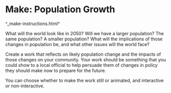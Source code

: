 Make: Population Growth
=======================

^_make-instructions.html^

What will the world look like in 2050?  Will we have a larger population?  The
same population?  A smaller population?  What will the implications of those
changes in population be, and what other issues will the world face?

Create a work that reflects on likely population change and the impacts of
those changes on your community.  Your work should be something that you
could show to a local official to help persuade them of changes in policy 
they should make now to prepare for the future.  

You can choose whether to make the work still or animated, and interactive
or non-interactive.
